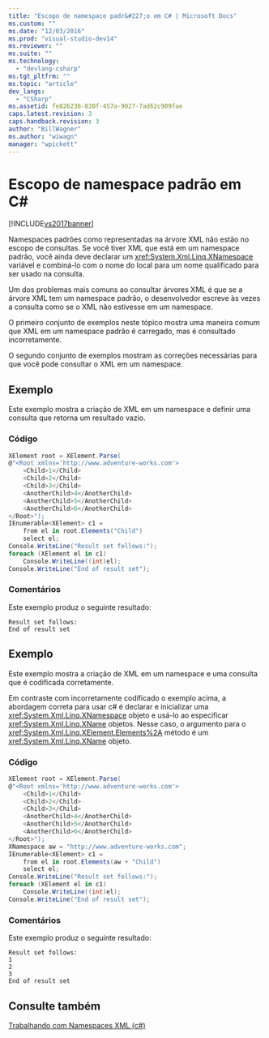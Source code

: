 ```yaml
---
title: "Escopo de namespace padr&#227;o em C# | Microsoft Docs"
ms.custom: ""
ms.date: "12/03/2016"
ms.prod: "visual-studio-dev14"
ms.reviewer: ""
ms.suite: ""
ms.technology: 
  - "devlang-csharp"
ms.tgt_pltfrm: ""
ms.topic: "article"
dev_langs: 
  - "CSharp"
ms.assetid: fe826236-830f-457a-9027-7ad62c909fae
caps.latest.revision: 3
caps.handback.revision: 3
author: "BillWagner"
ms.author: "wiwagn"
manager: "wpickett"
---
```

# Escopo de namespace padr&#227;o em C# #
[!INCLUDE[vs2017banner](../../../../csharp/includes/vs2017banner.md)]

Namespaces padrões como representadas na árvore XML não estão no escopo de consultas. Se você tiver XML que está em um namespace padrão, você ainda deve declarar um <xref:System.Xml.Linq.XNamespace> variável e combiná\-lo com o nome do local para um nome qualificado para ser usado na consulta.  
  
 Um dos problemas mais comuns ao consultar árvores XML é que se a árvore XML tem um namespace padrão, o desenvolvedor escreve às vezes a consulta como se o XML não estivesse em um namespace.  
  
 O primeiro conjunto de exemplos neste tópico mostra uma maneira comum que XML em um namespace padrão é carregado, mas é consultado incorretamente.  
  
 O segundo conjunto de exemplos mostram as correções necessárias para que você pode consultar o XML em um namespace.  
  
## Exemplo  
 Este exemplo mostra a criação de XML em um namespace e definir uma consulta que retorna um resultado vazio.  
  
### Código  
  
```c#  
XElement root = XElement.Parse(  
@"<Root xmlns='http://www.adventure-works.com'>  
    <Child>1</Child>  
    <Child>2</Child>  
    <Child>3</Child>  
    <AnotherChild>4</AnotherChild>  
    <AnotherChild>5</AnotherChild>  
    <AnotherChild>6</AnotherChild>  
</Root>");  
IEnumerable<XElement> c1 =  
    from el in root.Elements("Child")  
    select el;  
Console.WriteLine("Result set follows:");  
foreach (XElement el in c1)  
    Console.WriteLine((int)el);  
Console.WriteLine("End of result set");  
```  
  
### Comentários  
 Este exemplo produz o seguinte resultado:  
  
```  
Result set follows:  
End of result set  
```  
  
## Exemplo  
 Este exemplo mostra a criação de XML em um namespace e uma consulta que é codificada corretamente.  
  
 Em contraste com incorretamente codificado o exemplo acima, a abordagem correta para usar c\# é declarar e inicializar uma <xref:System.Xml.Linq.XNamespace> objeto e usá\-lo ao especificar <xref:System.Xml.Linq.XName> objetos. Nesse caso, o argumento para o <xref:System.Xml.Linq.XElement.Elements%2A> método é um <xref:System.Xml.Linq.XName> objeto.  
  
### Código  
  
```c#  
XElement root = XElement.Parse(  
@"<Root xmlns='http://www.adventure-works.com'>  
    <Child>1</Child>  
    <Child>2</Child>  
    <Child>3</Child>  
    <AnotherChild>4</AnotherChild>  
    <AnotherChild>5</AnotherChild>  
    <AnotherChild>6</AnotherChild>  
</Root>");  
XNamespace aw = "http://www.adventure-works.com";  
IEnumerable<XElement> c1 =  
    from el in root.Elements(aw + "Child")  
    select el;  
Console.WriteLine("Result set follows:");  
foreach (XElement el in c1)  
    Console.WriteLine((int)el);  
Console.WriteLine("End of result set");  
```  
  
### Comentários  
 Este exemplo produz o seguinte resultado:  
  
```  
Result set follows:  
1  
2  
3  
End of result set  
```  
  
## Consulte também  
 [Trabalhando com Namespaces XML \(c\#\)](../../../../csharp/programming-guide/concepts/linq/working-with-xml-namespaces.md)